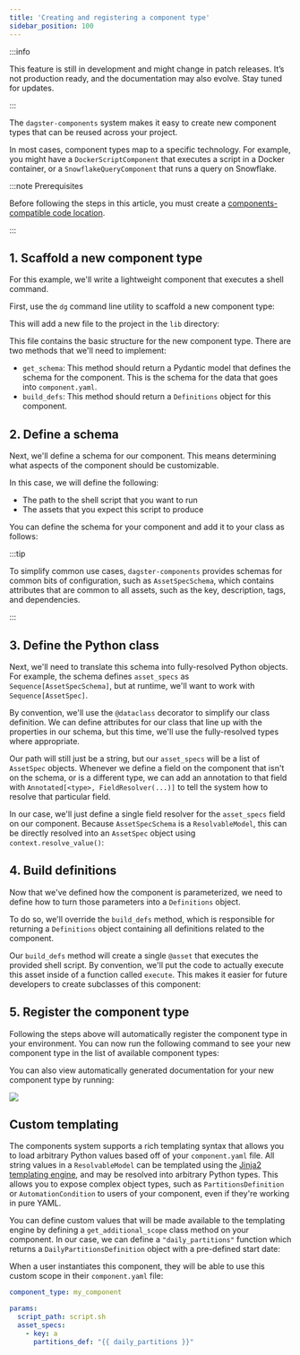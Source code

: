 ```yaml
---
title: 'Creating and registering a component type'
sidebar_position: 100
---
```


:::info

This feature is still in development and might change in patch releases. It’s not production ready, and the documentation may also evolve. Stay tuned for updates.

:::

The `dagster-components` system makes it easy to create new component types that can be reused across your project.

In most cases, component types map to a specific technology. For example, you might have a `DockerScriptComponent` that executes a script in a Docker container, or a `SnowflakeQueryComponent` that runs a query on Snowflake.

:::note Prerequisites

Before following the steps in this article, you must create a [components-compatible code location](/guides/labs/components/building-pipelines-with-components/creating-a-code-location-with-components).

:::

## 1. Scaffold a new component type

For this example, we'll write a lightweight component that executes a shell command.

First, use the `dg` command line utility to scaffold a new component type:

<CliInvocationExample path="docs_beta_snippets/docs_beta_snippets/guides/components/shell-script-component/1-dg-scaffold-shell-command.txt" />

This will add a new file to the project in the `lib` directory:

<CodeExample path="docs_beta_snippets/docs_beta_snippets/guides/components/shell-script-component/2-shell-command-empty.py" language="python" title="my_component_library/lib/shell_command.py" />

This file contains the basic structure for the new component type. There are two methods that we'll need to implement:

- `get_schema`: This method should return a Pydantic model that defines the schema for the component. This is the schema for the data that goes into `component.yaml`.
- `build_defs`: This method should return a `Definitions` object for this component.

## 2. Define a schema

Next, we'll define a schema for our component. This means determining what aspects of the component should be customizable.

In this case, we will define the following:

- The path to the shell script that you want to run
- The assets that you expect this script to produce

You can define the schema for your component and add it to your class as follows:

<CodeExample path="docs_beta_snippets/docs_beta_snippets/guides/components/shell-script-component/with-config-schema.py" language="python" />

:::tip

To simplify common use cases, `dagster-components` provides schemas for common bits of configuration, such as `AssetSpecSchema`, which contains attributes that are common to all assets, such as the key, description, tags, and dependencies.

:::

## 3. Define the Python class

Next, we'll need to translate this schema into fully-resolved Python objects. For example, the schema defines `asset_specs` as `Sequence[AssetSpecSchema]`, but at runtime, we'll want to work with `Sequence[AssetSpec]`.

By convention, we'll use the `@dataclass` decorator to simplify our class definition. We can define attributes for our class that line up with the properties in our schema, but this time, we'll use the fully-resolved types where appropriate.

Our path will still just be a string, but our `asset_specs` will be a list of `AssetSpec` objects. Whenever we define a field on the component that isn't on the schema, or is a different type, we can add an annotation to that field with `Annotated[<type>, FieldResolver(...)]` to tell the system how to resolve that particular field.

In our case, we'll just define a single field resolver for the `asset_specs` field on our component. Because `AssetSpecSchema` is a `ResolvableModel`, this can be directly resolved into an `AssetSpec` object using `context.resolve_value()`:

<CodeExample path="docs_beta_snippets/docs_beta_snippets/guides/components/shell-script-component/with-class-defined.py" language="python" />

## 4. Build definitions

Now that we've defined how the component is parameterized, we need to define how to turn those parameters into a `Definitions` object.

To do so, we'll override the `build_defs` method, which is responsible for returning a `Definitions` object containing all definitions related to the component.

Our `build_defs` method will create a single `@asset` that executes the provided shell script. By convention, we'll put the code to actually execute this asset inside of a function called `execute`. This makes it easier for future developers to create subclasses of this component:

<CodeExample path="docs_beta_snippets/docs_beta_snippets/guides/components/shell-script-component/with-build-defs.py" language="python" />

## 5. Register the component type

Following the steps above will automatically register the component type in your environment. You can now run the following command to see your new component type in the list of available component types:

<CliInvocationExample path="docs_beta_snippets/docs_beta_snippets/guides/components/shell-script-component/3-dg-list-component-types.txt" />

You can also view automatically generated documentation for your new component type by running:

<CliInvocationExample path="docs_beta_snippets/docs_beta_snippets/guides/components/shell-script-component/4-dg-component-type-docs.txt" />

![](/images/guides/build/projects-and-components/components/component-type-docs.png)

## Custom templating

The components system supports a rich templating syntax that allows you to load arbitrary Python values based off of your `component.yaml` file. All string values in a `ResolvableModel` can be templated using the [Jinja2 templating engine](https://jinja.palletsprojects.com/en/stable/), and may be resolved into arbitrary Python types. This allows you to expose complex object types, such as `PartitionsDefinition` or `AutomationCondition` to users of your component, even if they're working in pure YAML.

You can define custom values that will be made available to the templating engine by defining a `get_additional_scope` class method on your component. In our case, we can define a `"daily_partitions"` function which returns a `DailyPartitionsDefinition` object with a pre-defined start date:

<CodeExample path="docs_beta_snippets/docs_beta_snippets/guides/components/shell-script-component/with-custom-scope.py" language="python" />

When a user instantiates this component, they will be able to use this custom scope in their `component.yaml` file:

```yaml
component_type: my_component

params:
  script_path: script.sh
  asset_specs:
    - key: a
      partitions_def: "{{ daily_partitions }}"
```
